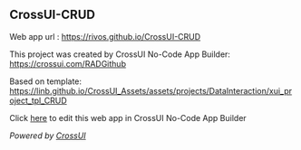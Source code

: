 ## CrossUI-CRUD
Web app url : https://rivos.github.io/CrossUI-CRUD

This project was created by CrossUI No-Code App Builder: https://crossui.com/RADGithub

Based on template: https://linb.github.io/CrossUI_Assets/assets/projects/DataInteraction/xui_project_tpl_CRUD

Click [here](https://crossui.com/RADGithub/#!from=github&owner=rivos&repo=CrossUI-CRUD) to edit this web app in CrossUI No-Code App Builder

<i>Powered by [CrossUI](https://crossui.com)</i>

